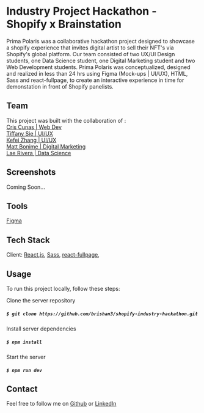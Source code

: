 # Industry Project Hackathon - Shopify x Brainstation

Prima Polaris was a collaborative hackathon project designed to showcase a shopify experience that invites digital artist to sell their NFT's via Shopify's global platform. Our team consisted of two UX/UI Design students, one Data Science student, one Digital Marketing student and two Web Development students. Prima Polaris was conceptualized, designed and realized in less than 24 hrs using Figma (Mock-ups | UI/UX), HTML, Sass and react-fullpage, to create an interactive experience in time for demonstation in front of Shopify panelists.


## Team

This project was built with the collaboration of : <br>
[Cris Cunas | Web Dev](https://github.com/criscunas)<br>
[Tiffany Sie | UI/UX](https://www.linkedin.com/in/tiffanysie/)<br>
[Kefei Zhang | UI/UX](https://www.linkedin.com/in/kefeizhang/)<br>
[Matt Bonime | Digital Marketing](https://www.linkedin.com/in/mattybonime/)<br>
[Lae Rivera | Data Science](https://www.linkedin.com/in/laerivera/)<br>


## Screenshots

Coming Soon...


## Tools
[Figma](https://www.figma.com/)


## Tech Stack
Client:
[React.js](https://reactjs.org/),
[Sass](https://sass-lang.com/),
[react-fullpage](https://www.npmjs.com/package/@fullpage/react-fullpage),


## Usage
To run this project locally, follow these steps:

Clone the server repository
##### `$ git clone https://github.com/brishan3/shopify-industry-hackathon.git`

Install server dependencies
##### `$ npm install`

Start the server
##### `$ npm run dev`


## Contact

Feel free to follow me on [Github](https://github.com/brishan3) or [LinkedIn](https://www.linkedin.com/in/brishan-king/)
